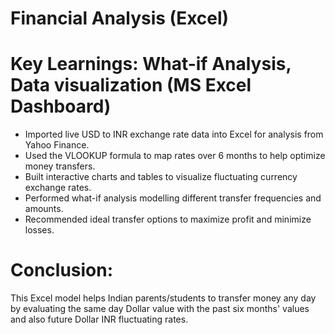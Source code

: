 # Financial Analysis (Excel)                                                                                                       

# Key Learnings: What-if Analysis, Data visualization (MS Excel Dashboard)

- Imported live USD to INR exchange rate data into Excel for analysis from Yahoo Finance.
- Used the VLOOKUP formula to map rates over 6 months to help optimize money transfers.
- Built interactive charts and tables to visualize fluctuating currency exchange rates.
- Performed what-if analysis modelling different transfer frequencies and amounts.
- Recommended ideal transfer options to maximize profit and minimize losses.


# Conclusion:
This Excel model helps Indian parents/students to transfer money any day by evaluating the same day Dollar value with the past six months' values and also future Dollar INR fluctuating rates.
